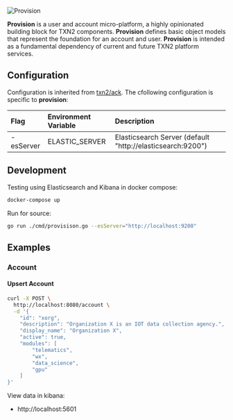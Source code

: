 ![Provision](https://raw.githubusercontent.com/txn2/provision/master/mast.jpg)

**Provision** is a user and account micro-platform, a highly opinionated building block for TXN2 components. **Provision** defines basic object models that represent the foundation for an account and user. **Provision** is intended as a fundamental dependency of current and future TXN2 platform services.

## Configuration

Configuration is inherited from [txn2/ack](https://github.com/txn2/ack#configuration). The
cfollowing configuration is specific to **provision**:

| Flag | Environment Variable | Description  |
|:-----|:---------------------|:-------------|
| -esServer     | ELASTIC_SERVER                     | Elasticsearch Server (default "http://elasticsearch:9200") |

## Development

Testing using Elasticsearch and Kibana in docker compose:
```bash
docker-compose up
```

Run for source:
```bash
go run ./cmd/provisison.go --esServer="http://localhost:9200"
```

## Examples

### Account

#### Upsert Account

```bash
curl -X POST \
  http://localhost:8080/account \
  -d '{
	"id": "xorg",
	"description": "Organization X is an IOT data collection agency.",
	"display_name": "Organization X",
	"active": true,
    "modules": [
        "telematics",
        "wx",
        "data_science",
        "gpu"
    ]
}'
```

View data in kibana:
- http://localhost:5601